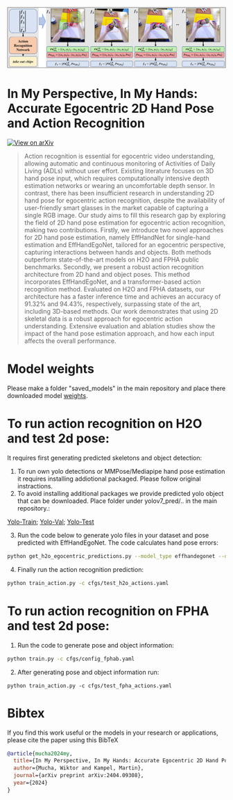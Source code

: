<img src="./images/method_overview.png" width="1000">


# In My Perspective, In My Hands: Accurate Egocentric 2D Hand Pose and Action Recognition



[![View on arXiv](https://img.shields.io/badge/arXiv-2404.09308-b31b1b.svg)](https://arxiv.org/abs/2404.09308)

>Action recognition is essential for egocentric video understanding, allowing automatic and continuous monitoring of Activities of Daily Living (ADLs) without user effort. Existing literature focuses on 3D hand pose input, which requires computationally intensive depth estimation networks or wearing an uncomfortable depth sensor. In contrast,  there has been insufficient research in understanding 2D hand pose for egocentric action recognition, despite the availability of user-friendly smart glasses in the market capable of capturing a single RGB image. Our study aims to fill this research gap by exploring the field of 2D hand pose estimation for egocentric action recognition, making two contributions. Firstly, we introduce two novel approaches for 2D hand pose estimation, namely EffHandNet for single-hand estimation and EffHandEgoNet, tailored for an egocentric perspective, capturing interactions between hands and objects. Both methods outperform state-of-the-art models on H2O and FPHA public benchmarks. Secondly, we present a robust action recognition architecture from 2D hand and object poses. This method incorporates EffHandEgoNet, and a transformer-based action recognition method. Evaluated on H2O and FPHA datasets, our architecture has a faster inference time and achieves an accuracy of 91.32\% and 94.43\%, respectively, surpassing state of the art, including 3D-based methods. Our work demonstrates that using 2D skeletal data is a robust approach for egocentric action understanding. Extensive evaluation and ablation studies show the impact of the hand pose estimation approach, and how each input affects the overall performance.

# Model weights
Please make a folder "saved_models" in the main repository and place there downloaded model [weights](https://cloud.cvl.tuwien.ac.at/s/WHr7M7zHgL6Xakm).



# To run action recognition on H2O and test 2d pose:
It requires first generating predicted skeletons and object detection:
1. To run own yolo detections or MMPose/Mediapipe hand pose estimation it requires installing addiotional packaged. Please follow original instractions.
2. To avoid installing additional packages we provide predicted yolo object that can be downloaded. Place folder under yolov7_pred/.. in the main repository.:

[Yolo-Train](https://cloud.cvl.tuwien.ac.at/s/jarkAmnNpAoXSW4);
[Yolo-Val](https://cloud.cvl.tuwien.ac.at/s/5CNHSA6FBHkrtpP);
[Yolo-Test](https://cloud.cvl.tuwien.ac.at/s/GQBM2tDc8Kjam26)

3. Run the code below to generate yolo files in your dataset and pose predicted with EffHandEgoNet. The code calculates hand pose errors:

```bash
python get_h2o_egocentric_predictions.py --model_type effhandegonet --device cuda --data_type test --save_pose False --save_yolo_objects True --dataset_path "path_to_dataset"
```
4. Finally run the action recognition prediction:
```bash
python train_action.py -c cfgs/test_h2o_actions.yaml

``` 
# To run action recognition on FPHA and test 2d pose:
1. Run the code to generate pose and object information:
```bash
python train.py -c cfgs/config_fphab.yaml
```
2. After generating pose and object information run:
```
python train_action.py -c cfgs/test_fpha_actions.yaml
```

# Bibtex

If you find this work useful or the models in your research or applications, please cite the paper using this BibTeX

```BibTeX
@article{mucha2024my,
  title={In My Perspective, In My Hands: Accurate Egocentric 2D Hand Pose and Action Recognition},
  author={Mucha, Wiktor and Kampel, Martin},
  journal={arXiv preprint arXiv:2404.09308},
  year={2024}
}
```